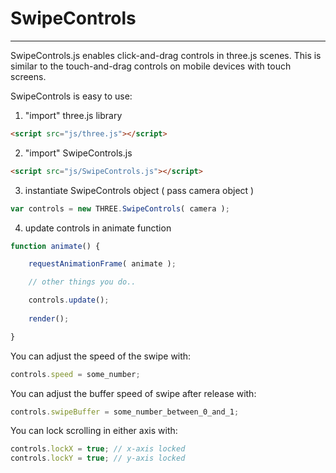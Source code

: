 # SwipeControls
------------------------
SwipeControls.js enables click-and-drag controls in three.js scenes.
This is similar to the touch-and-drag controls on mobile devices with touch screens.

SwipeControls is easy to use:

1) "import" three.js library
```html
<script src="js/three.js"></script>
```

2) "import" SwipeControls.js
```html
<script src="js/SwipeControls.js"></script>
```

3) instantiate SwipeControls object ( pass camera object )
```javascript
var controls = new THREE.SwipeControls( camera );
```

4) update controls in animate function
```javascript
function animate() {

	requestAnimationFrame( animate );

	// other things you do..

	controls.update();
	
	render();

}
```
You can adjust the speed of the swipe with:
```javascript
controls.speed = some_number;
```

You can adjust the buffer speed of swipe after release with:
```javascript
controls.swipeBuffer = some_number_between_0_and_1;
```

You can lock scrolling in either axis with:
```javascript
controls.lockX = true; // x-axis locked
controls.lockY = true; // y-axis locked
```